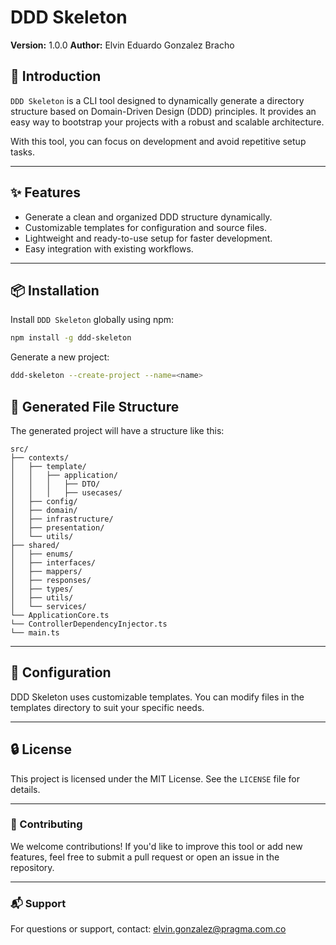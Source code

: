 # DDD Skeleton

**Version:** 1.0.0
**Author:** Elvin Eduardo Gonzalez Bracho

## 🚀 Introduction

`DDD Skeleton` is a CLI tool designed to dynamically generate a directory structure based on Domain-Driven Design (DDD) principles. It provides an easy way to bootstrap your projects with a robust and scalable architecture.

With this tool, you can focus on development and avoid repetitive setup tasks.

---

## ✨ Features

- Generate a clean and organized DDD structure dynamically.
- Customizable templates for configuration and source files.
- Lightweight and ready-to-use setup for faster development.
- Easy integration with existing workflows.

---

## 📦 Installation

Install `DDD Skeleton` globally using npm:

```bash
npm install -g ddd-skeleton
```

Generate a new project:

```bash
ddd-skeleton --create-project --name=<name>
```

## 📂 Generated File Structure

The generated project will have a structure like this:

```
src/
├── contexts/
│   ├── template/
│   │   ├── application/
│   │   │   ├── DTO/
│   │   │   ├── usecases/
│   ├── config/
│   ├── domain/
│   ├── infrastructure/
│   ├── presentation/
│   └── utils/
├── shared/
│   ├── enums/
│   ├── interfaces/
│   ├── mappers/
│   ├── responses/
│   ├── types/
│   ├── utils/
│   └── services/
└── ApplicationCore.ts
└── ControllerDependencyInjector.ts
└── main.ts
```

---
## 🔧 Configuration
DDD Skeleton uses customizable templates. You can modify files in the templates directory to suit your specific needs.

---
## 🔒 License
This project is licensed under the MIT License. See the `LICENSE` file for details.

---

### 🎉 Contributing
We welcome contributions!
If you'd like to improve this tool or add new features, feel free to submit a pull request or open an issue in the repository.

---

### 📬 Support
For questions or support, contact: elvin.gonzalez@pragma.com.co